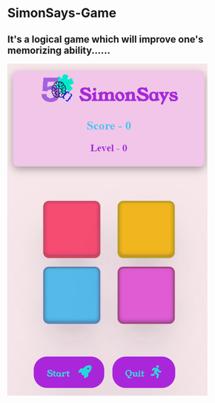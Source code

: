 # SimonSays-Game
It's a logical game which will improve one's memorizing ability......
---
<img src="Screenshot 2023-10-16 031114.png">
